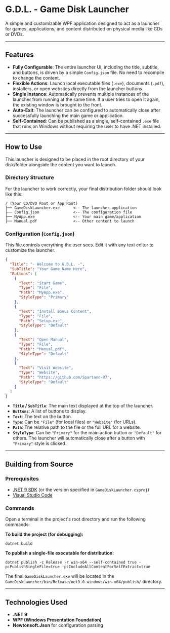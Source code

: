 # G.D.L. - Game Disk Launcher

A simple and customizable WPF application designed to act as a launcher for games, applications, and content distributed on physical media like CDs or DVDs.

---

## Features

- **Fully Configurable**: The entire launcher UI, including the title, subtitle, and buttons, is driven by a simple `Config.json` file. No need to recompile to change the content.
- **Flexible Actions**: Launch local executable files (`.exe`), documents (`.pdf`), installers, or open websites directly from the launcher buttons.
- **Single Instance**: Automatically prevents multiple instances of the launcher from running at the same time. If a user tries to open it again, the existing window is brought to the front.
- **Auto-Exit**: The launcher can be configured to automatically close after successfully launching the main game or application.
- **Self-Contained**: Can be published as a single, self-contained `.exe` file that runs on Windows without requiring the user to have .NET installed.

---

## How to Use

This launcher is designed to be placed in the root directory of your disk/folder alongside the content you want to launch.

### Directory Structure

For the launcher to work correctly, your final distribution folder should look like this:

```
/ (Your CD/DVD Root or App Root)
├── GameDiskLauncher.exe      <-- The launcher application
├── Config.json               <-- The configuration file
├── MyApp.exe                 <-- Your main game/application
├── Manual.pdf                <-- Other content to launch

```

### Configuration (`Config.json`)

This file controls everything the user sees. Edit it with any text editor to customize the launcher.

```json
{
  "Title": "- Welcome to G.D.L. -",
  "SubTitle": "Your Game Name Here",
  "Buttons": [
    {
      "Text": "Start Game",
      "Type": "File",
      "Path": "MyApp.exe",
      "StyleType": "Primary"
    },
    {
      "Text": "Install Bonus Content",
      "Type": "File",
      "Path": "Setup.exe",
      "StyleType": "Default"
    },
    {
      "Text": "Open Manual",
      "Type": "File",
      "Path": "Manual.pdf",
      "StyleType": "Default"
    },
    {
      "Text": "Visit Website",
      "Type": "Website",
      "Path": "https://github.com/Spartano-97",
      "StyleType": "Default"
    }
  ]
}
```

- **`Title` / `SubTitle`**: The main text displayed at the top of the launcher.
- **`Buttons`**: A list of buttons to display.
- **`Text`**: The text on the button.
- **`Type`**: Can be `"File"` (for local files) or `"Website"` (for URLs).
- **`Path`**: The relative path to the file or the full URL for a website.
- **`StyleType`**: Can be `"Primary"` for the main action button or `"Default"` for others. The launcher will automatically close after a button with `"Primary"` style is clicked.

---

## Building from Source

### Prerequisites

- [.NET 9 SDK](https://dotnet.microsoft.com/download/dotnet/9.0) (or the version specified in `GameDiskLauncher.csproj`)
- [Visual Studio Code](https://code.visualstudio.com/)

### Commands

Open a terminal in the project's root directory and run the following commands:

**To build the project (for debugging):**
```shell
dotnet build
```

**To publish a single-file executable for distribution:**
```shell
dotnet publish -c Release -r win-x64 --self-contained true -p:PublishSingleFile=true -p:IncludeAllContentForSelfExtract=true
```
The final `GameDiskLauncher.exe` will be located in the `GameDiskLauncher/bin/Release/net9.0-windows/win-x64/publish/` directory.

---

## Technologies Used

- **.NET 9**
- **WPF (Windows Presentation Foundation)**
- **Newtonsoft.Json** for configuration parsing